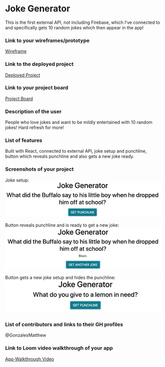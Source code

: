 # Joke Generator
This is the first external API, not including Firebase, which I've connected to and specifically gets 10 random jokes which then appear in the app!
### Link to your wireframes/prototype
  [Wireframe](https://www.figma.com/file/dUTnw5fZfWCB2RCRJpS7Af/JJ-Wireframe-JS?node-id=0%3A1)
### Link to the deployed project
  [Deployed Project](https://mg-joke-generator.netlify.app)
### Link to your project board
  [Project Board](https://github.com/GonzalesMatthew/react-joke-generator/projects/1?add_cards_query=is%3Aopen)
### Description of the user
  People who love jokes and want to be mildly entertained with 10 random jokes! Hard refresh for more!
### List of features                                                
  Built with React, connected to external API, joke setup and punchline, button which reveals punchline and also gets a new joke ready.
### Screenshots of your project

Joke setup:
![App Screenshot](img/jokeGenSetup.png)

Button reveals punchline and is ready to get a new joke:
![App Screenshot](img/jokeGenPunchline.png)

Button gets a new joke setup and hides the punchline:
![App Screenshot](img/jokeGenNewJoke.png)

### List of contributors and links to their GH profiles
@GonzalesMatthew
### Link to Loom video walkthrough of your app
[App-Walkthrough Video](https://www.loom.com/share/0472336570c74b1eb3aa2fe38f9da8f5)
